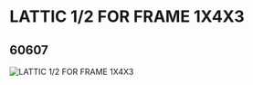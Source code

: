 # LATTIC 1/2 FOR FRAME 1X4X3
## 60607
![LATTIC 1/2 FOR FRAME 1X4X3](https://lc-www-live-s.legocdn.com/media/bricks/5/2/4538968.jpg)